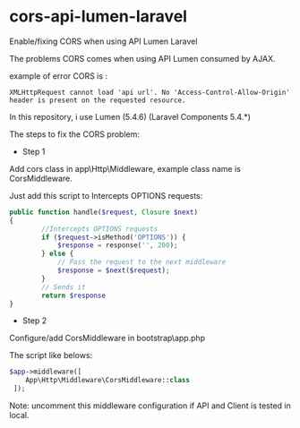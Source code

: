 # cors-api-lumen-laravel
Enable/fixing CORS when using API Lumen Laravel

The problems CORS comes when using API Lumen consumed by AJAX.

example of error CORS is : 

```
XMLHttpRequest cannot load 'api url'. No 'Access-Control-Allow-Origin' header is present on the requested resource.
```

In this repository, i use Lumen (5.4.6) (Laravel Components 5.4.*)

The steps to fix the CORS problem:

- Step 1

Add cors class in app\Http\Middleware, example class name is CorsMiddleware.

Just add this script to Intercepts OPTIONS requests:

```php
public function handle($request, Closure $next)
{
        //Intercepts OPTIONS requests
        if ($request->isMethod('OPTIONS')) {
            $response = response('', 200);
        } else {
            // Pass the request to the next middleware
            $response = $next($request);
        }
        // Sends it
        return $response
}
```

- Step 2

Configure/add CorsMiddleware in bootstrap\app.php

The script like belows:

```php
$app->middleware([
    App\Http\Middleware\CorsMiddleware::class
 ]);
 ```

 
 Note: uncomment this middleware configuration if API and Client is tested in local.
 
 
    
